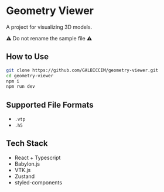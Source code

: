 # Geometry Viewer

A project for visualizing 3D models.

⚠️ Do not rename the sample file ⚠️

## How to Use

```bash
git clone https://github.com/GALBICCIM/geometry-viewer.git
cd geometry-viewer
npm i
npm run dev
```

## Supported File Formats

- `.vtp`
- `.h5`

## Tech Stack

- React + Typescript
- Babylon.js
- VTK.js
- Zustand
- styled-components
